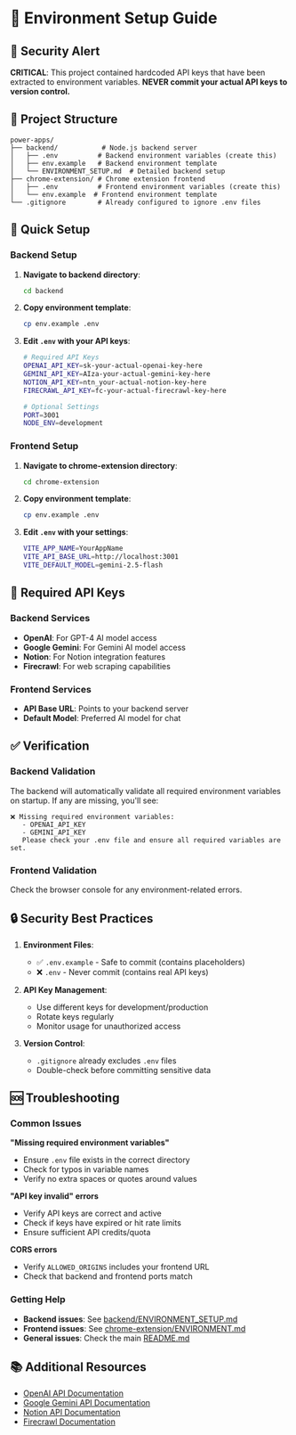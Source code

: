 # 🔐 Environment Setup Guide

## 🚨 Security Alert
**CRITICAL**: This project contained hardcoded API keys that have been extracted to environment variables. 
**NEVER commit your actual API keys to version control.**

## 📁 Project Structure

```
power-apps/
├── backend/           # Node.js backend server
│   ├── .env          # Backend environment variables (create this)
│   ├── env.example   # Backend environment template
│   └── ENVIRONMENT_SETUP.md  # Detailed backend setup
├── chrome-extension/ # Chrome extension frontend
│   ├── .env          # Frontend environment variables (create this)
│   └── env.example  # Frontend environment template
└── .gitignore        # Already configured to ignore .env files
```

## 🚀 Quick Setup

### Backend Setup
1. **Navigate to backend directory**:
   ```bash
   cd backend
   ```

2. **Copy environment template**:
   ```bash
   cp env.example .env
   ```

3. **Edit `.env` with your API keys**:
   ```bash
   # Required API Keys
   OPENAI_API_KEY=sk-your-actual-openai-key-here
   GEMINI_API_KEY=AIza-your-actual-gemini-key-here
   NOTION_API_KEY=ntn_your-actual-notion-key-here
   FIRECRAWL_API_KEY=fc-your-actual-firecrawl-key-here
   
   # Optional Settings
   PORT=3001
   NODE_ENV=development
   ```

### Frontend Setup
1. **Navigate to chrome-extension directory**:
   ```bash
   cd chrome-extension
   ```

2. **Copy environment template**:
   ```bash
   cp env.example .env
   ```

3. **Edit `.env` with your settings**:
   ```bash
   VITE_APP_NAME=YourAppName
   VITE_API_BASE_URL=http://localhost:3001
   VITE_DEFAULT_MODEL=gemini-2.5-flash
   ```

## 🔑 Required API Keys

### Backend Services
- **OpenAI**: For GPT-4 AI model access
- **Google Gemini**: For Gemini AI model access  
- **Notion**: For Notion integration features
- **Firecrawl**: For web scraping capabilities

### Frontend Services
- **API Base URL**: Points to your backend server
- **Default Model**: Preferred AI model for chat

## ✅ Verification

### Backend Validation
The backend will automatically validate all required environment variables on startup. If any are missing, you'll see:
```
❌ Missing required environment variables:
   - OPENAI_API_KEY
   - GEMINI_API_KEY
   Please check your .env file and ensure all required variables are set.
```

### Frontend Validation
Check the browser console for any environment-related errors.

## 🔒 Security Best Practices

1. **Environment Files**: 
   - ✅ `.env.example` - Safe to commit (contains placeholders)
   - ❌ `.env` - Never commit (contains real API keys)

2. **API Key Management**:
   - Use different keys for development/production
   - Rotate keys regularly
   - Monitor usage for unauthorized access

3. **Version Control**:
   - `.gitignore` already excludes `.env` files
   - Double-check before committing sensitive data

## 🆘 Troubleshooting

### Common Issues

**"Missing required environment variables"**
- Ensure `.env` file exists in the correct directory
- Check for typos in variable names
- Verify no extra spaces or quotes around values

**"API key invalid" errors**
- Verify API keys are correct and active
- Check if keys have expired or hit rate limits
- Ensure sufficient API credits/quota

**CORS errors**
- Verify `ALLOWED_ORIGINS` includes your frontend URL
- Check that backend and frontend ports match

### Getting Help

- **Backend issues**: See [backend/ENVIRONMENT_SETUP.md](./backend/ENVIRONMENT_SETUP.md)
- **Frontend issues**: See [chrome-extension/ENVIRONMENT.md](./chrome-extension/ENVIRONMENT.md)
- **General issues**: Check the main [README.md](./README.md)

## 📚 Additional Resources

- [OpenAI API Documentation](https://platform.openai.com/docs)
- [Google Gemini API Documentation](https://ai.google.dev/docs)
- [Notion API Documentation](https://developers.notion.com/)
- [Firecrawl Documentation](https://docs.firecrawl.dev/)
